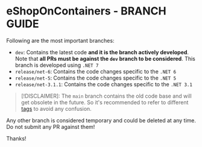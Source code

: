 # eShopOnContainers - BRANCH GUIDE

Following are the most important branches:

- `dev`: Contains the latest code **and it is the branch actively developed**. Note that **all PRs must be against the `dev` branch to be considered**. This branch is developed using `.NET 7`
- `release/net-6`: Contains the code changes specific to the `.NET 6`
- `release/net-5`: Contains the code changes specific to the `.NET 5`
- `release/net-3.1.1`: Contains the code changes specific to the `.NET 3.1`

> [!DISCLAIMER]: The `main` branch contains the old code base and will get obsolete in the future. So it's recommended to refer to different [tags](https://github.com/dotnet-architecture/eShopOnContainers/tags) to avoid any confusion. 

Any other branch is considered temporary and could be deleted at any time. Do not submit any PR against them!

Thanks!
